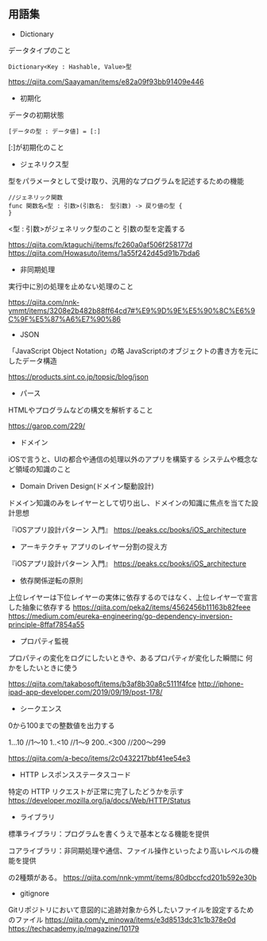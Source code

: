 用語集
-

- Dictionary

データタイプのこと
```
Dictionary<Key : Hashable, Value>型
```

https://qiita.com/Saayaman/items/e82a09f93bb91409e446

- 初期化

データの初期状態

```
[データの型 : データ値] = [:]
```
 [:]が初期化のこと

- ジェネリクス型

型をパラメータとして受け取り、汎用的なプログラムを記述するための機能
```
//ジェネリック関数
func 関数名<型 : 引数>(引数名:　型引数) -> 戻り値の型 {
}
```
<型 : 引数>がジェネリック型のこと
引数の型を定義する

https://qiita.com/ktaguchi/items/fc260a0af506f258177d
https://qiita.com/Howasuto/items/1a55f242d45d91b7bda6

- 非同期処理

実行中に別の処理を止めない処理のこと

https://qiita.com/nnk-ymmt/items/3208e2b482b88ff64cd7#%E9%9D%9E%E5%90%8C%E6%9C%9F%E5%87%A6%E7%90%86

-  JSON

「JavaScript Object Notation」の略
JavaScriptのオブジェクトの書き方を元にしたデータ構造

https://products.sint.co.jp/topsic/blog/json

- パース

HTMLやプログラムなどの構文を解析すること

https://garop.com/229/

- ドメイン

iOSで言うと、UIの都合や通信の処理以外のアプリを構築する
システムや概念など領域の知識のこと

- Domain Driven Design(ドメイン駆動設計)

ドメイン知識のみをレイヤーとして切り出し、ドメインの知識に焦点を当てた設計思想

『iOSアプリ設計パターン 入門』
https://peaks.cc/books/iOS_architecture

- アーキテクチャ
アプリのレイヤー分割の捉え方

『iOSアプリ設計パターン 入門』
https://peaks.cc/books/iOS_architecture

- 依存関係逆転の原則

上位レイヤーは下位レイヤーの実体に依存するのではなく、上位レイヤーで宣言した抽象に依存する
https://qiita.com/peka2/items/4562456b11163b82feee
https://medium.com/eureka-engineering/go-dependency-inversion-principle-8ffaf7854a55


- プロパティ監視

プロパティの変化をログにしたいときや、あるプロパティが変化した瞬間に
何かをしたいときに使う

https://qiita.com/takabosoft/items/b3af8b30a8c5111f4fce
http://iphone-ipad-app-developer.com/2019/09/19/post-178/

- シークエンス

0から100までの整数値を出力する

1...10 //1〜10
1..<10 //1〜9
200..<300 //200〜299

https://qiita.com/a-beco/items/2c0432217bbf41ee54e3

- HTTP レスポンスステータスコード

特定の HTTP リクエストが正常に完了したどうかを示す
https://developer.mozilla.org/ja/docs/Web/HTTP/Status

- ライブラリ

標準ライブラリ：プログラムを書くうえで基本となる機能を提供

コアライブラリ：非同期処理や通信、ファイル操作といったより高いレベルの機能を提供

の2種類がある。
https://qiita.com/nnk-ymmt/items/80dbccfcd201b592e30b

- gitignore

 Gitリポジトリにおいて意図的に追跡対象から外したいファイルを設定するためのファイル
https://qiita.com/y_minowa/items/e3d8513dc31c1b378e0d
https://techacademy.jp/magazine/10179

